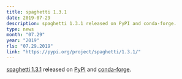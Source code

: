 ```yaml
---
title: spaghetti 1.3.1
date: 2019-07-29
description: spaghetti 1.3.1 released on PyPI and conda-forge.
type: news
month: "07.29"
year: "2019"
rls: "07.29.2019"
link: "https://pypi.org/project/spaghetti/1.3.1/"
---
```


<a href="https://pysal-spaghetti.readthedocs.io/en/latest/">spaghetti 1.3.1</a> released on <a href="https://pypi.org/project/spaghetti/1.3.1/">PyPI</a> and <a href="https://anaconda.org/conda-forge/spaghetti">conda-forge</a>.